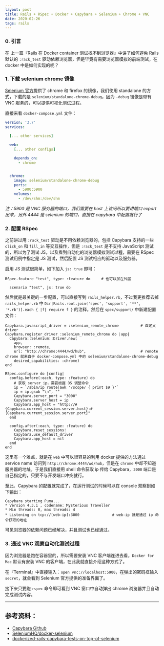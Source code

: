 ```yaml
---
layout: post
title: Rails + RSpec + Docker + Capybara + Selenium + Chrome + VNC
date: 2020-02-26
tags: rails
---
```


### 0. 引言

在 上一篇『Rails 在 Docker container 测试找不到浏览器』中讲了如何避免 Rails 默认的 `:rack_test` 驱动依赖浏览器，但是毕竟有需要浏览器模拟的前端测试，在 docker 中是如何实现的呢？

### 1. 下载 selenium chrome 镜像

[Selenium 官方](https://github.com/SeleniumHQ/docker-selenium#docker-images-for-selenium-standalone-server-hub-and-node-configurations-with-chrome-and-firefox)提供了 chrome 和 firefox 的镜像，我们使用 standalone 的方式，下载的是 `selenium/standalone-chrome-debug`，因为 `-debug` 镜像是带有 VNC 服务的，可以提供可视化测试过程。

直接来看 `docker-compose.yml` 文件：

```yml
version: '3.7'
services:
  
  [... other services]

  web:
    [... other configs]

    depends_on:
      - chrome


  chrome:
    image: selenium/standalone-chrome-debug
    ports:
      - 5900:5900
    volumes:
      - /dev/shm:/dev/shm
```

*注：5900 是 VNC 服务器的端口，我们需要在 host 上访问所以要讲端口 export 出来，另外 4444 是 selenium 的端口，直接在 capybara 中配置就行了*

### 2. 配置 RSpec

之前讲过用 `:rack_test` 驱动是不用依赖浏览器的，包括 Capybara 支持的一些 `click_on` 和 `fill_in` 等交互操作，但是 `:rack_test` 是不支持 JavaScript 测试的，所以为了测试 JS，以及看到自动化的浏览器模拟测试过程，需要在 RSpec 测试用例中指定是 JS 测试，然后配置 JS 测试相应的驱动以及服务器。

启用 JS 测试很简单，如下加入 `js: true` 即可：

```
RSpec.feature "test", type: :feature do     # 也可以加在外层

  scenario "test", js: true do
```

然后就是最关键的一步配置，可以直接写到 `rails_helper.rb`，不过我更推荐去掉 `rails_helper.rb` 中 `Dir[Rails.root.join('spec', 'support', '**', '*.rb')].each { |f| require f }` 的注释，然后在 `spec/support/` 中新建配置文件：

```
Capybara.javascript_driver = :selenium_remote_chrome          # 自定义 driver
Capybara.register_driver :selenium_remote_chrome do |app|
  Capybara::Selenium::Driver.new(
    app,
    browser: :remote,
    url: "http://chrome:4444/wd/hub",                         # remote chrome 就来自于 docker-compose.yml 中的 selenium/standalone-chrome-debug
    desired_capabilities: :chrome)
end

RSpec.configure do |config|
  config.before(:each, type: :feature) do
    # 获取 server ip，需要根据 OS 调整命令
    ip = `/sbin/ip route|awk '/scope/ { print $9 }'`
    ip = ip.gsub "\n", ""
    Capybara.server_port = "3000"
    Capybara.server_host = ip
    Capybara.app_host = "http://#{Capybara.current_session.server.host}:#{Capybara.current_session.server.port}"
  end

  config.after(:each, type: :feature) do
    Capybara.reset_sessions!
    Capybara.use_default_driver
    Capybara.app_host = nil
  end
end
```

这里有一个难点，就是在 `web` 中可以很容易的利用 docker 提供的方法通过 service name 访问到 `http://chrome:4444/wd/hub`，但是在 `chrome` 中却不知道服务器的地址，于是我们直接用 shell 命令获取 ip 传给 Capybara，`3000` 端口是自己指定的，只要不与开发端口冲突就行。

至此，Capybara 的配置就完成了，在运行测试的时候可以在 console 观察到如下输出：

```
Capybara starting Puma...
* Version 4.3.1 , codename: Mysterious Traveller
* Min threads: 0, max threads: 4
* Listening on tcp://[web-ip]:3000               # web-ip 就是通过 ip 命令获取的地址
```

可见浏览器的依赖问题已经解决，并且测试也已经通过。

### 3. 通过 VNC 观察自动化测试过程

因为浏览器是跑在容器里的，所以需要安装 VNC 客户端连进去看，`Docker for Mac` 默认有安装 VNC 的客户端，在此我就直接介绍这种方式了。

在『Terminal』中直接输入：`open vnc://localhost:5900`，在弹出的密码框输入 `secret`，就会看到 Selenium 官方提供的准备界面了。

接下来只要跑 `rspec` 命令即可看到 VNC 窗口中自动弹出 chrome 浏览器并且自动完成测试内容。

---

## 参考资料：

* [Capybara Github](https://github.com/teamcapybara/capybara)
* [SeleniumHQ/docker-selenium](https://github.com/SeleniumHQ/docker-selenium)
* [dockerized-rails-capybara-tests-on-top-of-selenium](https://www.alfredo.motta.name/dockerized-rails-capybara-tests-on-top-of-selenium/)


